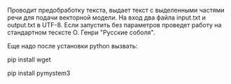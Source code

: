 Проводит предобработку текста, выдает текст с выделенными частями речи для подачи векторной модели. На вход два файла input.txt и output.txt в UTF-8. Если запустить без параметров проведет работу на стандартном тесксте О. Генри "Русские соболя". 

Еще надо после установки python вызвать:

pip install wget

pip install pymystem3
